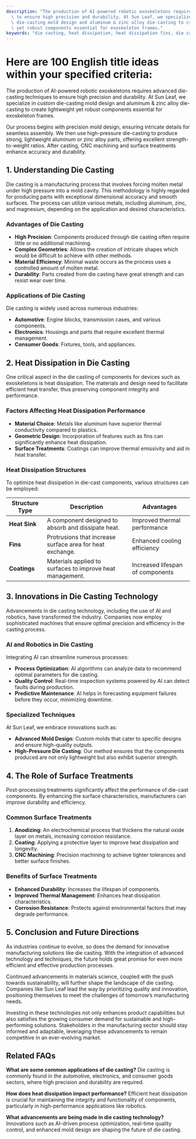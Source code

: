```yaml
---
description: "The production of AI-powered robotic exoskeletons requires advanced die-casting techniques\
  \ to ensure high precision and durability. At Sun Leaf, we specialize in custom\
  \ die-casting mold design and aluminum & zinc alloy die-casting to create lightweight\
  \ yet robust components essential for exoskeleton frames."
keywords: "die casting, heat dissipation, heat dissipation fins, die casting process"
---
```

# Here are 100 English title ideas within your specified criteria:

The production of AI-powered robotic exoskeletons requires advanced die-casting techniques to ensure high precision and durability. At Sun Leaf, we specialize in custom die-casting mold design and aluminum & zinc alloy die-casting to create lightweight yet robust components essential for exoskeleton frames.

Our process begins with precision mold design, ensuring intricate details for seamless assembly. We then use high-pressure die-casting to produce strong, lightweight aluminum or zinc alloy parts, offering excellent strength-to-weight ratios. After casting, CNC machining and surface treatments enhance accuracy and durability.

## **1. Understanding Die Casting**

Die casting is a manufacturing process that involves forcing molten metal under high pressure into a mold cavity. This methodology is highly regarded for producing parts with exceptional dimensional accuracy and smooth surfaces. The process can utilize various metals, including aluminum, zinc, and magnesium, depending on the application and desired characteristics. 

### **Advantages of Die Casting**

- **High Precision**: Components produced through die casting often require little or no additional machining.
- **Complex Geometries**: Allows the creation of intricate shapes which would be difficult to achieve with other methods.
- **Material Efficiency**: Minimal waste occurs as the process uses a controlled amount of molten metal.
- **Durability**: Parts created from die casting have great strength and can resist wear over time.

### **Applications of Die Casting**

Die casting is widely used across numerous industries:
- **Automotive**: Engine blocks, transmission cases, and various components.
- **Electronics**: Housings and parts that require excellent thermal management.
- **Consumer Goods**: Fixtures, tools, and appliances.

## **2. Heat Dissipation in Die Casting**

One critical aspect in the die casting of components for devices such as exoskeletons is heat dissipation. The materials and design need to facilitate efficient heat transfer, thus preserving component integrity and performance.

### **Factors Affecting Heat Dissipation Performance**

- **Material Choice**: Metals like aluminum have superior thermal conductivity compared to plastics.
- **Geometric Design**: Incorporation of features such as fins can significantly enhance heat dissipation.
- **Surface Treatments**: Coatings can improve thermal emissivity and aid in heat transfer.

### **Heat Dissipation Structures**

To optimize heat dissipation in die-cast components, various structures can be employed:

| Structure Type         | Description                                | Advantages                      |
|-----------------------|--------------------------------------------|---------------------------------|
| **Heat Sink**         | A component designed to absorb and dissipate heat. | Improved thermal performance     |
| **Fins**              | Protrusions that increase surface area for heat exchange. | Enhanced cooling efficiency       |
| **Coatings**          | Materials applied to surfaces to improve heat management. | Increased lifespan of components  |

## **3. Innovations in Die Casting Technology**

Advancements in die casting technology, including the use of AI and robotics, have transformed the industry. Companies now employ sophisticated machines that ensure optimal precision and efficiency in the casting process.

### **AI and Robotics in Die Casting**

Integrating AI can streamline numerous processes:
- **Process Optimization**: AI algorithms can analyze data to recommend optimal parameters for die casting.
- **Quality Control**: Real-time inspection systems powered by AI can detect faults during production.
- **Predictive Maintenance**: AI helps in forecasting equipment failures before they occur, minimizing downtime.

### **Specialized Techniques**

At Sun Leaf, we embrace innovations such as:
- **Advanced Mold Design**: Custom molds that cater to specific designs and ensure high-quality outputs.
- **High-Pressure Die Casting**: Our method ensures that the components produced are not only lightweight but also exhibit superior strength.

## **4. The Role of Surface Treatments**

Post-processing treatments significantly affect the performance of die-cast components. By enhancing the surface characteristics, manufacturers can improve durability and efficiency.

### **Common Surface Treatments**

1. **Anodizing**: An electrochemical process that thickens the natural oxide layer on metals, increasing corrosion resistance.
2. **Coating**: Applying a protective layer to improve heat dissipation and longevity.
3. **CNC Machining**: Precision machining to achieve tighter tolerances and better surface finishes.

### **Benefits of Surface Treatments**

- **Enhanced Durability**: Increases the lifespan of components.
- **Improved Thermal Management**: Enhances heat dissipation characteristics.
- **Corrosion Resistance**: Protects against environmental factors that may degrade performance.

## **5. Conclusion and Future Directions**

As industries continue to evolve, so does the demand for innovative manufacturing solutions like die casting. With the integration of advanced technology and techniques, the future holds great promise for even more efficient and effective production processes. 

Continued advancements in materials science, coupled with the push towards sustainability, will further shape the landscape of die casting. Companies like Sun Leaf lead the way by prioritizing quality and innovation, positioning themselves to meet the challenges of tomorrow’s manufacturing needs.

Investing in these technologies not only enhances product capabilities but also satisfies the growing consumer demand for sustainable and high-performing solutions. Stakeholders in the manufacturing sector should stay informed and adaptable, leveraging these advancements to remain competitive in an ever-evolving market.

## **Related FAQs**

**What are some common applications of die casting?**
Die casting is commonly found in the automotive, electronics, and consumer goods sectors, where high precision and durability are required.

**How does heat dissipation impact performance?**
Efficient heat dissipation is crucial for maintaining the integrity and functionality of components, particularly in high-performance applications like robotics.

**What advancements are being made in die casting technology?**
Innovations such as AI-driven process optimization, real-time quality control, and enhanced mold design are shaping the future of die casting.
